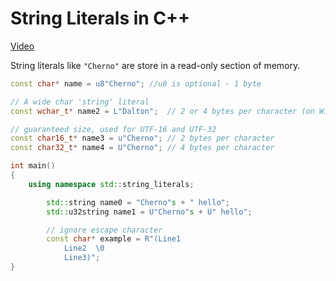 # String Literals in C++

[Video](https://www.youtube.com/watch?v=FeHZHF0f2dw&list=PLlrATfBNZ98dudnM48yfGUldqGD0S4FFb&index=33)

String literals like `"Cherno"` are store in a read-only section of memory. 

```cpp
const char* name = u8"Cherno"; //u8 is optional - 1 byte

// A wide char 'string' literal
const wchar_t* name2 = L"Dalton";  // 2 or 4 bytes per character (on Windows, 4 on Linux and maybe OSx) it's up to the compiler to decide this size, it can be even 1 byte

// guaranteed size, used for UTF-16 and UTF-32
const char16_t* name3 = u"Cherno"; // 2 bytes per character
const char32_t* name4 = U"Cherno"; // 4 bytes per character

```

```cpp
int main()
{
    using namespace std::string_literals;

        std::string name0 = "Cherno"s + " hello";
        std::u32string name1 = U"Cherno"s + U" hello";

        // ignore escape character
        const char* example = R"(Line1
            Line2  \0
    		Line3)";
}
```